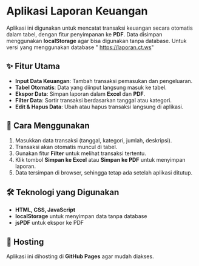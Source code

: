 # Aplikasi Laporan Keuangan

Aplikasi ini digunakan untuk mencatat transaksi keuangan secara otomatis dalam tabel, dengan fitur penyimpanan ke **PDF**. Data disimpan menggunakan **localStorage** agar bisa digunakan tanpa database. Untuk versi yang menggunakan database " https://laporan.ct.ws" 

## ✨ Fitur Utama
- **Input Data Keuangan**: Tambah transaksi pemasukan dan pengeluaran.
- **Tabel Otomatis**: Data yang diinput langsung masuk ke tabel.
- **Ekspor Data**: Simpan laporan dalam **Excel** dan **PDF**.
- **Filter Data**: Sortir transaksi berdasarkan tanggal atau kategori.
- **Edit & Hapus Data**: Ubah atau hapus transaksi langsung di aplikasi.

## 🚀 Cara Menggunakan
1. Masukkan data transaksi (tanggal, kategori, jumlah, deskripsi).
2. Transaksi akan otomatis muncul di tabel.
3. Gunakan fitur **Filter** untuk melihat transaksi tertentu.
4. Klik tombol **Simpan ke Excel** atau **Simpan ke PDF** untuk menyimpan laporan.
5. Data tersimpan di browser, sehingga tetap ada setelah aplikasi ditutup.

## 🛠️ Teknologi yang Digunakan
- **HTML, CSS, JavaScript**
- **localStorage** untuk menyimpan data tanpa database
- **jsPDF** untuk ekspor ke PDF

## 📂 Hosting
Aplikasi ini dihosting di **GitHub Pages** agar mudah diakses.
